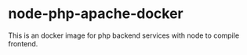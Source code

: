# node-php-apache-docker
This is an docker image for php backend services with node to compile frontend.
